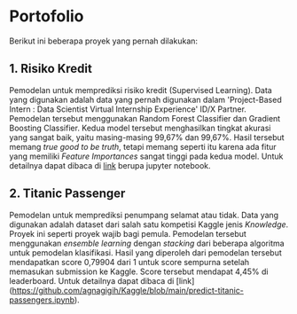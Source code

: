 # Portofolio
Berikut ini beberapa proyek yang pernah dilakukan:
## 1. Risiko Kredit
Pemodelan untuk memprediksi risiko kredit (Supervised Learning). Data yang digunakan adalah data yang pernah digunakan dalam 'Project-Based Intern : Data Scientist Virtual Internship Experience' ID/X Partner. Pemodelan tersebut menggunakan Random Forest Classifier dan Gradient Boosting Classifier. Kedua model tersebut menghasilkan tingkat akurasi yang sangat baik, yaitu masing-masing 99,67% dan 99,67%. Hasil tersebut memang _true good to be truth_, tetapi memang seperti itu karena ada fitur yang memiliki _Feature Importances_ sangat tinggi pada kedua model. Untuk detailnya dapat dibaca di [link](https://github.com/agnagigih/Portofolio/blob/main/Risiko%20Kredit/Risiko_Kredit.ipynb) berupa jupyter notebook.
## 2. Titanic Passenger
Pemodelan untuk memprediksi penumpang selamat atau tidak. Data yang digunakan adalah dataset dari salah satu kompetisi Kaggle jenis _Knowledge_. Proyek ini seperti proyek wajib bagi pemula. Pemodelan tersebut menggunakan _ensemble learning_ dengan _stacking_ dari beberapa algoritma untuk pemodelan klasifikasi. Hasil yang diperoleh dari pemodelan tersebut mendapatkan score 0,79904 dari 1 untuk score sempurna setelah memasukan submission ke Kaggle. Score tersebut mendapat 4,45% di leaderboard. Untuk detailnya dapat dibaca di [link] (https://github.com/agnagigih/Kaggle/blob/main/predict-titanic-passengers.ipynb).
